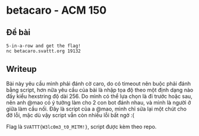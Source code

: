 # betacaro - ACM 150
## Đề bài
```
5-in-a-row and get the flag!
nc betacaro.svattt.org 19132
```

## Writeup
Bài này yêu cầu mình phải đánh cờ caro, do có timeout nên buộc phải đánh bằng script, hơn nữa yêu cầu của bài là nhập tọa độ theo một định dạng nào đấy kiểu hexstring độ dài 256. Do mình có thể lựa chọn là đi trước hoặc sau, nên anh @mao có ý tưởng làm cho 2 con bot đánh nhau, và mình là người ở giữa làm cầu nối. Đây là script của a @mao, mình chỉ sửa lại một chút cho đỡ lỗi, mặc dù vậy script vẫn còn nhiều lỗi bất ngờ :(

Flag là `SVATTT{W3lc0m3_t0_MITM!}`, script được kèm theo repo.